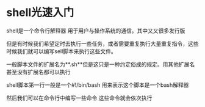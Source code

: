 # shell光速入门

shell是一个命令行解释器 用于用户与操作系统的通信。其中又又很多发行版

但是有时候我们希望定时去执行一些任务，或者需要重复执行大量重复指令，这些时候我们就可以编写sell脚本来执行这些文件。

一般脚本文件的扩展名为**.sh**但是这只是一种约定俗成的规定。用其他扩展名甚至没有扩展名都可以执行 

shell脚本第一行一般是一个#!/bin/bash  用来表示这个脚本是一个bash解释器

然后我们可以在命令行中编写一些命令 这些命令就会依次执行